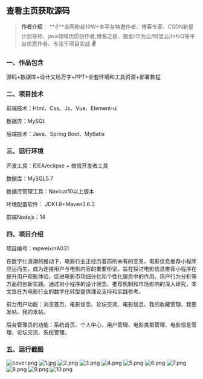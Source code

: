 
 
## 查看主页获取源码

> **作者介绍**： **✌**全网粉丝10W+本平台特邀作者、博客专家、CSDN新星计划导师、java领域优质创作者,博客之星、掘金/华为云/阿里云/InfoQ等平台优质作者、专注于项目实战 **✌**

  

### 一、作品包含

源码+数据库+设计文档万字+PPT+全套环境和工具资源+部署教程

### 二、项目技术

前端技术：Html、Css、Js、Vue、Element-ui

数据库：MySQL

后端技术：Java、Spring Boot、MyBatis

  

### 三、运行环境

开发工具：IDEA/eclipse + 微信开发者工具

数据库：MySQL5.7

数据库管理工具：Navicat10以上版本

环境配置软件： JDK1.8+Maven3.6.3

前端Nodejs：14


### 四、项目介绍
项目编号：mpweixinA031

在数字化浪潮的推动下，电影行业正经历着前所未有的变革，电影信息推荐小程序应运而生，成为连接用户与电影内容的重要桥梁。旨在探讨电影信息推荐小程序在提升用户观影体验、促进电影市场细分化和个性化服务中的作用、用户行为分析等方面的创新实践。通过对小程序的设计理念、推荐机制和市场影响的深入研究，本文旨在为电影行业的数字化转型提供理论支持和实践参考。

前台用户功能：浏览首页、电影信息、论坛交流、电影信息、我的收藏管理、我要发帖、我的发帖。

后台管理员的功能：系统首页、个人中心、用户管理、电影类型管理、电影信息管理、论坛交流、系统管理。

### 五、运行截图

![cover.png](./cover.png)
![1.jpg](./1.jpg)
![2.png](./2.png)
![3.png](./3.png)
![4.png](./4.png)
![5.png](./5.png)
![6.png](./6.png)
![7.png](./7.png)
![8.png](./8.png)
![9.png](./9.png)
![10.png](./10.png)




  
